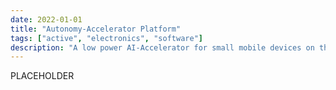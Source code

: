 ```yaml
---
date: 2022-01-01
title: "Autonomy-Accelerator Platform"
tags: ["active", "electronics", "software"]
description: "A low power AI-Accelerator for small mobile devices on the edge"
---
```


PLACEHOLDER
